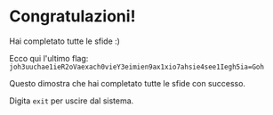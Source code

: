 # Congratulazioni!

Hai completato tutte le sfide :)

Ecco qui l'ultimo flag: `joh3uuchae1ieR2oVaexach0vieY3eimien9ax1xio7ahsie4see1Iegh5ia=Goh`

Questo dimostra che hai completato tutte le sfide con successo.


Digita `exit` per uscire dal sistema.
